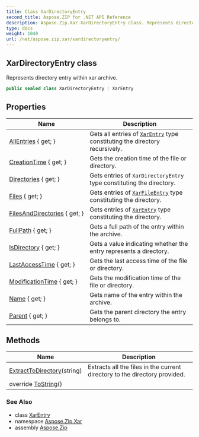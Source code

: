 ```yaml
---
title: Class XarDirectoryEntry
second_title: Aspose.ZIP for .NET API Reference
description: Aspose.Zip.Xar.XarDirectoryEntry class. Represents directory entry within xar archive
type: docs
weight: 1040
url: /net/aspose.zip.xar/xardirectoryentry/
---
```

## XarDirectoryEntry class

Represents directory entry within xar archive.

```csharp
public sealed class XarDirectoryEntry : XarEntry
```

## Properties

| Name | Description |
| --- | --- |
| [AllEntries](../../aspose.zip.xar/xardirectoryentry/allentries/) { get; } | Gets all entries of [`XarEntry`](../xarentry/) type constituting the directory recursively. |
| [CreationTime](../../aspose.zip.xar/xarentry/creationtime/) { get; } | Gets the creation time of the file or directory. |
| [Directories](../../aspose.zip.xar/xardirectoryentry/directories/) { get; } | Gets entries of `XarDirectoryEntry` type constituting the directory. |
| [Files](../../aspose.zip.xar/xardirectoryentry/files/) { get; } | Gets entries of [`XarFileEntry`](../xarfileentry/) type constituting the directory. |
| [FilesAndDirectories](../../aspose.zip.xar/xardirectoryentry/filesanddirectories/) { get; } | Gets entries of [`XarEntry`](../xarentry/) type constituting the directory. |
| [FullPath](../../aspose.zip.xar/xarentry/fullpath/) { get; } | Gets a full path of the entry within the archive. |
| [IsDirectory](../../aspose.zip.xar/xarentry/isdirectory/) { get; } | Gets a value indicating whether the entry represents a directory. |
| [LastAccessTime](../../aspose.zip.xar/xarentry/lastaccesstime/) { get; } | Gets the last access time of the file or directory. |
| [ModificationTime](../../aspose.zip.xar/xarentry/modificationtime/) { get; } | Gets the modification time of the file or directory. |
| [Name](../../aspose.zip.xar/xarentry/name/) { get; } | Gets name of the entry within the archive. |
| [Parent](../../aspose.zip.xar/xarentry/parent/) { get; } | Gets the parent directory the entry belongs to. |

## Methods

| Name | Description |
| --- | --- |
| [ExtractToDirectory](../../aspose.zip.xar/xardirectoryentry/extracttodirectory/)(string) | Extracts all the files in the current directory to the directory provided. |
| override [ToString](../../aspose.zip.xar/xarentry/tostring/)() |  |

### See Also

* class [XarEntry](../xarentry/)
* namespace [Aspose.Zip.Xar](../../aspose.zip.xar/)
* assembly [Aspose.Zip](../../)


